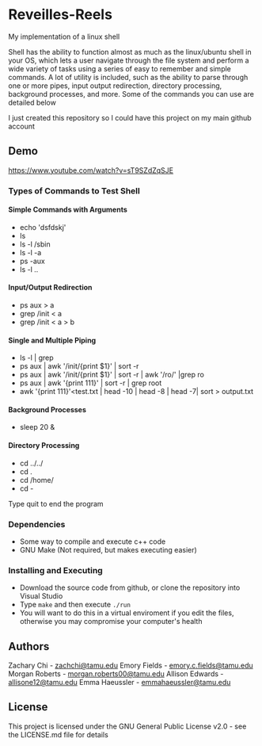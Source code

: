 # Reveilles-Reels

My implementation of a linux shell

Shell has the ability to function almost as much as the linux/ubuntu shell in your OS, which lets a user navigate through the file system and perform a wide variety of tasks using a series of easy to remember and simple commands. A lot of utility is included, such as the ability to parse through one or more pipes, input output redirection, directory processing, background processes, and more. Some of the commands you can use are detailed below

I just created this repository so I could have this project on my main github account

## Demo

https://www.youtube.com/watch?v=sT9SZdZqSJE

### Types of Commands to Test Shell

#### Simple Commands with Arguments

* echo 'dsfdskj'
* ls
* ls -l /sbin
* ls -l -a
* ps -aux
* ls -l ..

#### Input/Output Redirection

* ps aux > a
* grep /init < a
* grep /init < a > b

#### Single and Multiple Piping

* ls -l | grep <pattern>
* ps aux | awk '/init/{print $1}' | sort -r
* ps aux | awk '/init/{print $1}' | sort -r | awk '/ro/' |grep ro
* ps aux | awk '{print $1$11}' | sort -r | grep root
* awk '{print $1$11}'<test.txt | head -10 | head -8 | head -7| sort > output.txt
  
#### Background Processes

* sleep 20 &

#### Directory Processing
* cd ../../
* cd .
* cd /home/
* cd -
 
Type quit to end the program

### Dependencies

* Some way to compile and execute c++ code
* GNU Make (Not required, but makes executing easier)

### Installing and Executing

* Download the source code from github, or clone the repository into Visual Studio
* Type `make` and then execute `./run`
* You will want to do this in a virtual enviroment if you edit the files, otherwise you may compromise your computer's health

## Authors

Zachary Chi - zachchi@tamu.edu
Emory Fields - emory.c.fields@tamu.edu
Morgan Roberts - morgan.roberts00@tamu.edu
Allison Edwards - allisone12@tamu.edu
Emma Haeussler - emmahaeussler@tamu.edu
  
## License

This project is licensed under the GNU General Public License v2.0 - see the LICENSE.md file for details
